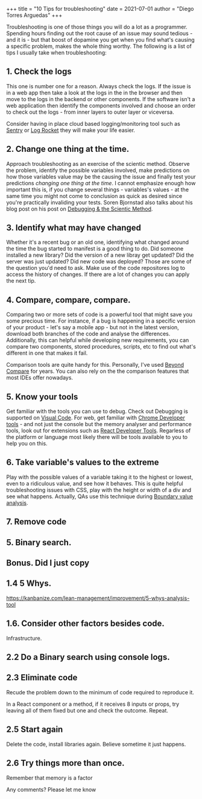 +++
title = "10 Tips for troubleshooting"
date = 2021-07-01
author = "Diego Torres Arguedas"
+++

 
Troubleshooting is one of those things you will do a lot as a programmer. Spending hours finding out the root cause of an issue may sound tedious - and it is - but that boost of dopamine you get when you find what's causing a specific problem, makes the whole thing worthy. The following is a list of tips I usually take when troubleshooting:

## 1. Check the logs
This one is number one for a reason. Always check the logs. If the issue is in a web app then take a look at the logs in the in the browser and then move to the logs in the backend or other components. If the software isn't a web application then identify the components involved and choose an order to check out the logs - from inner layers to outer layer or viceversa.

Consider having in place cloud based logging/monitoring tool such as [Sentry](https://www.sentry.io) or [Log Rocket](https://logrocket.com/) they will make your life easier.


## 2. Change one thing at the time.

Approach troubleshooting as an exercise of the scientic method. Observe the problem, identify the possible variables involved, make predictions on how those variables value may be the causing the issue and finally test your predictions *changing one thing at the time*. I cannot emphasize enough how important this is, if you change several things - variables's values - at the same time you might not come to conclusion as quick as desired since you're practically invaliding your tests. Soren Bjornstad also talks about his blog post on his post on [Debugging & the Scientic Method](https://controlaltbackspace.org/debugging/scientific-method/).



## 3. Identify what may have changed

Whether it's a recent bug or an old one, identifying what changed around the time the bug started to manifest is a good thing to do. Did someone installed a new library? Did the version of a new libray get updated? Did the server was just updated? Did new code was deployed? Those are some of the question you'd need to ask. Make use of the code repositores log to access the history of changes. If there are a lot of changes you can apply the next tip.



## 4. Compare, compare, compare.
Comparing two or more sets of code is a powerful tool that might save you some precious time. For instance, if a bug is happening in a specific version of your product  - let's say a mobile app - but not in the latest version, download both branches of the code and analyse the differences. Additionally, this can helpful while developing new requirements, you can compare two components, stored procedures, scripts, etc to find out what's different in one that makes it fail. 

Comparison tools are quite handy for this. Personally, I've used [Beyond Compare](https://www.scootersoftware.com/) for years. You can also rely on the the comparison features that most IDEs offer nowadays.

## 5. Know your tools
Get familiar with the tools you can use to debug. Check out Debugging is supported on [Visual Code](https://code.visualstudio.com/docs/editor/debugging). For web, get familiar with [Chrome Developer tools](https://developer.chrome.com/docs/devtools/) - and not just the console but the memory analyser and performance tools, look out for extensions such as [React Developer Tools](https://chrome.google.com/webstore/detail/react-developer-tools/fmkadmapgofadopljbjfkapdkoienihi?hl=en#:~:text=React%20Developer%20Tools%20is%20a,in%20the%20Chrome%20Developer%20Tools.&text=This%20extension%20requires%20permissions%20to,not%20transmit%20any%20data%20remotely.). Regarless of the platform or language most likely there will be tools available to you to help you on this.


## 6. Take variable's values to the extreme
Play with the possible values of a variable taking it to the highest or lowest, even to a ridiculous value, and see how it behaves. This is quite helpful troubleshooting issues with CSS, play with the height or width of a div and see what happens. Actually, QAs use this technique during [Boundary value analysis](https://en.wikipedia.org/wiki/Boundary-value_analysis).


## 7. Remove code




## 5. Binary search.



## Bonus. Did I just copy




## 1.4 5 Whys.

https://kanbanize.com/lean-management/improvement/5-whys-analysis-tool


## 1.6. Consider other factors besides code.
Infrastructure.



## 2.2 Do a Binary search using console logs.


## 2.3 Eliminate code

Recude the problem down to the minimum of code required to reproduce it.


In a React component or a method, if it receives 8 inputs or props, try leaving all of them fixed but one and check the outcome. Repeat.


## 2.5 Start again
Delete the code, install libraries again. Believe sometime it just happens.

## 2.6 Try things more than once.


Remember that memory is a factor




Any comments? Please let me know